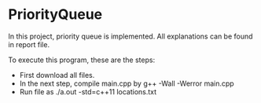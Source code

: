 # PriorityQueue
 In this project, priority queue is implemented. All explanations can be found in report file.

 To execute this program, these are the steps:
 
* First download all files.
* In the next step, compile main.cpp by g++ -Wall -Werror main.cpp
* Run file as ./a.out -std=c++11 locations.txt
